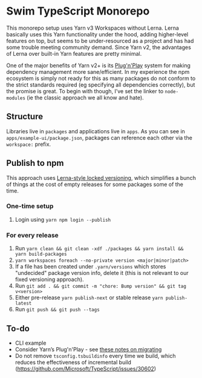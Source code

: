 # Swim TypeScript Monorepo

This monorepo setup uses Yarn v3 Workspaces without Lerna. Lerna basically uses this Yarn functionality under the hood, adding higher-level features on top, but seems to be under-resourced as a project and has had some trouble meeting community demand. Since Yarn v2, the advantages of Lerna over built-in Yarn features are pretty minimal.

One of the major benefits of Yarn v2+ is its [Plug'n'Play](https://yarnpkg.com/features/pnp) system for making dependency management more sane/efficient. In my experience the npm ecosystem is simply not ready for this as many packages do not conform to the strict standards required (eg specifying all dependencies correctly), but the promise is great. To begin with though, I’ve set the linker to `node-modules` (ie the classic approach we all know and hate).

## Structure

Libraries live in `packages` and applications live in `apps`. As you can see in `apps/example-ui/package.json`, packages can reference each other via the `workspace:` prefix.

## Publish to npm

This approach uses [Lerna-style locked versioning](https://lerna.js.org/docs/features/version-and-publish#fixedlocked-mode-default), which simplifies a bunch of things at the cost of empty releases for some packages some of the time.

### One-time setup

1. Login using `yarn npm login --publish`

### For every release

1. Run `yarn clean && git clean -xdf ./packages && yarn install && yarn build-packages`
1. `yarn workspaces foreach --no-private version <major|minor|patch>`
1. If a file has been created under `.yarn/versions` which stores "undecided" package version info, delete it (this is not relevant to our fixed versioning approach).
1. Run `git add . && git commit -m "chore: Bump version" && git tag v<version>`
1. Either pre-release `yarn publish-next` or stable release `yarn publish-latest`
1. Run `git push && git push --tags`

## To-do

- CLI example
- Consider Yarn’s Plug'n'Play - see [these notes on migrating](https://github.com/cosmos/cosmjs/blob/main/docs/YARN.md#step-14-enable-plug-n-play)
- Do not remove `tsconfig.tsbuildinfo` every time we build, which reduces the effectiveness of incremental build (<https://github.com/Microsoft/TypeScript/issues/30602>)
